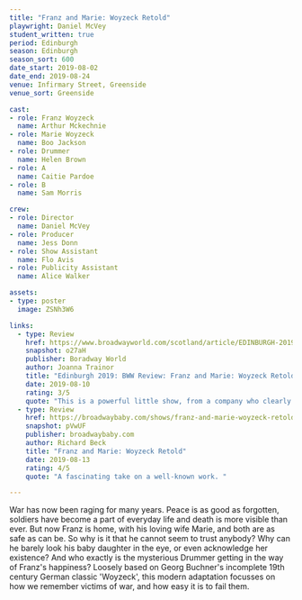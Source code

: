 ```yaml
---
title: "Franz and Marie: Woyzeck Retold"
playwright: Daniel McVey
student_written: true
period: Edinburgh
season: Edinburgh
season_sort: 600
date_start: 2019-08-02
date_end: 2019-08-24
venue: Infirmary Street, Greenside
venue_sort: Greenside 

cast:
- role: Franz Woyzeck
  name: Arthur Mckechnie
- role: Marie Woyzeck
  name: Boo Jackson
- role: Drummer
  name: Helen Brown
- role: A
  name: Caitie Pardoe
- role: B
  name: Sam Morris

crew:
- role: Director
  name: Daniel McVey
- role: Producer
  name: Jess Donn
- role: Show Assistant
  name: Flo Avis
- role: Publicity Assistant
  name: Alice Walker  

assets:
- type: poster
  image: ZSNh3W6

links:
  - type: Review
    href: https://www.broadwayworld.com/scotland/article/EDINBURGH-2019-BWW-Review-FRANZ-AND-MARIE-WOYZECK-RETOLD-Greenside-Infirmary-Street-20190810?fbclid=IwAR1eIhx6O_TvLMpNNy1JeNHSUUfwYtLWeEJ2TQ-WLt3PEsV0cfHScuNTRZg
    snapshot: o27aH
    publisher: Boradway World
    author: Joanna Trainor
    title: "Edinburgh 2019: BWW Review: Franz and Marie: Woyzeck Retold, Greenside Infirmary Street"
    date: 2019-08-10
    rating: 3/5
    quote: "This is a powerful little show, from a company who clearly feel very passionate about the work that they're doing. "
  - type: Review
    href: https://broadwaybaby.com/shows/franz-and-marie-woyzeck-retold/742528?fbclid=IwAR2dMxB-qaCJrQwiA1wZbfPVqmkqxqAWSPRSJ3isIH91s8SUvGGK49AtaDU
    snapshot: pVwUF
    publisher: broadwaybaby.com
    author: Richard Beck
    title: "Franz and Marie: Woyzeck Retold"
    date: 2019-08-13
    rating: 4/5
    quote: "A fascinating take on a well-known work. "

---
```


War has now been raging for many years. Peace is as good as forgotten, soldiers have become a part of everyday life and death is more visible than ever. But now Franz is home, with his loving wife Marie, and both are as safe as can be. So why is it that he cannot seem to trust anybody? Why can he barely look his baby daughter in the eye, or even acknowledge her existence? And who exactly is the mysterious Drummer getting in the way of Franz's happiness? Loosely based on Georg Buchner's incomplete 19th century German classic 'Woyzeck', this modern adaptation focusses on how we remember victims of war, and how easy it is to fail them.
